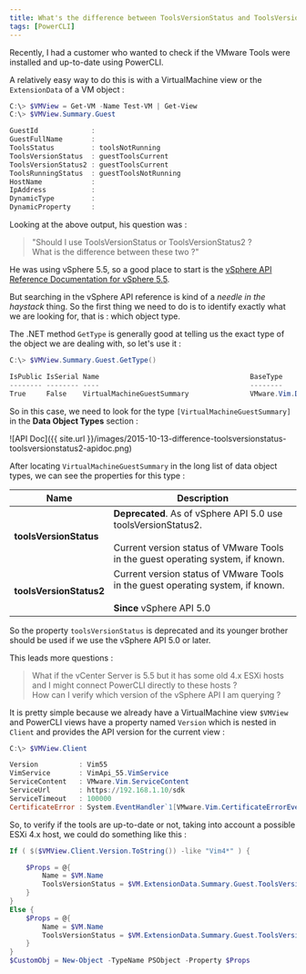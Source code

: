 ```yaml
---
title: What's the difference between ToolsVersionStatus and ToolsVersionStatus2
tags: [PowerCLI]
---
```


Recently, I had a customer who wanted to check if the VMware Tools were installed and up-to-date using PowerCLI.  

A relatively easy way to do this is with a VirtualMachine view or the `ExtensionData` of a VM object :

```powershell
C:\> $VMView = Get-VM -Name Test-VM | Get-View
C:\> $VMView.Summary.Guest

GuestId             :
GuestFullName       :
ToolsStatus         : toolsNotRunning
ToolsVersionStatus  : guestToolsCurrent
ToolsVersionStatus2 : guestToolsCurrent
ToolsRunningStatus  : guestToolsNotRunning
HostName            :
IpAddress           :
DynamicType         :
DynamicProperty     :
```

Looking at the above output, his question was :

> "Should I use ToolsVersionStatus or ToolsVersionStatus2 ?  
> What is the difference between these two ?"

He was using vSphere 5.5, so a good place to start is the [vSphere API Reference Documentation for vSphere 5.5](https://code.vmware.com/apis/197/vsphere). 


But searching in the vSphere API reference is kind of a <em>needle in the haystack</em> thing. So the first thing we need to do is to identify exactly what we are looking for, that is : which object type.  

The .NET method `GetType` is generally good at telling us the exact type of the object we are dealing with, so let's use it :

```powershell
C:\> $VMView.Summary.Guest.GetType()

IsPublic IsSerial Name                                     BaseType
-------- -------- ----                                     --------
True     False    VirtualMachineGuestSummary               VMware.Vim.DynamicData
```

So in this case, we need to look for the type `[VirtualMachineGuestSummary]` in the **Data Object Types** section :  

![API Doc]({{ site.url }}/images/2015-10-13-difference-toolsversionstatus-toolsversionstatus2-apidoc.png)  

After locating `VirtualMachineGuestSummary` in the long list of data object types, we can see the properties for this type :  

| Name  | Description |
|---------------------|-------------|
| **toolsVersionStatus**  | **Deprecated**. As of vSphere API 5.0 use toolsVersionStatus2. <br><br>Current version status of VMware Tools in the guest operating system, if known. |
| **toolsVersionStatus2** | Current version status of VMware Tools in the guest operating system, if known. <br><br>**Since** vSphere API 5.0 |  

So the property `toolsVersionStatus` is deprecated and its younger brother should be used if we use the vSphere API 5.0 or later.

This leads more questions :  
> What if the vCenter Server is 5.5 but it has some old 4.x ESXi hosts and I might connect PowerCLI directly to these hosts ?  
> How can I verify which version of the vSphere API I am querying ?

It is pretty simple because we already have a VirtualMachine view `$VMView` and PowerCLI views have a property named `Version` which is nested in `Client` and provides the API version for the current view :

```powershell
C:\> $VMView.Client

Version          : Vim55
VimService       : VimApi_55.VimService
ServiceContent   : VMware.Vim.ServiceContent
ServiceUrl       : https://192.168.1.10/sdk
ServiceTimeout   : 100000
CertificateError : System.EventHandler`1[VMware.Vim.CertificateErrorEventArg]
```

So, to verify if the tools are up-to-date or not, taking into account a possible ESXi 4.x host, we could do something like this :

```powershell
If ( $($VMView.Client.Version.ToString()) -like "Vim4*" ) {

    $Props = @{
        Name = $VM.Name
        ToolsVersionStatus = $VM.ExtensionData.Summary.Guest.ToolsVersionStatus
    }
}
Else {
    $Props = @{
        Name = $VM.Name
        ToolsVersionStatus = $VM.ExtensionData.Summary.Guest.ToolsVersionStatus2
    }
}
$CustomObj = New-Object -TypeName PSObject -Property $Props 
```
